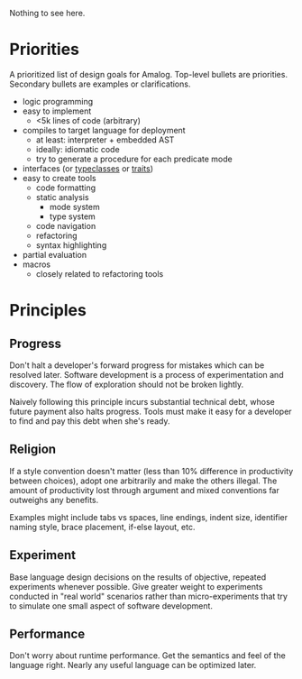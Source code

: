 Nothing to see here.

# Priorities

A prioritized list of design goals for Amalog. Top-level bullets are priorities. Secondary bullets are examples or clarifications.

* logic programming
* easy to implement
    * <5k lines of code (arbitrary)
* compiles to target language for deployment
    * at least: interpreter + embedded AST
    * ideally: idiomatic code
    * try to generate a procedure for each predicate mode
* interfaces (or [typeclasses](http://book.realworldhaskell.org/read/using-typeclasses.html) or [traits](http://scg.unibe.ch/research/traits/))
* easy to create tools
    * code formatting
    * static analysis
        * mode system
        * type system
    * code navigation
    * refactoring
    * syntax highlighting
* partial evaluation
* macros
  * closely related to refactoring tools

# Principles

## Progress

Don't halt a developer's forward progress for mistakes which can be resolved later.  Software development is a process of experimentation and discovery.  The flow of exploration should not be broken lightly.

Naively following this principle incurs substantial technical debt, whose future payment also halts progress.  Tools must make it easy for a developer to find and pay this debt when she's ready.

## Religion

If a style convention doesn't matter (less than 10% difference in productivity between choices), adopt one arbitrarily and make the others illegal.  The amount of productivity lost through argument and mixed conventions far outweighs any benefits.

Examples might include tabs vs spaces, line endings, indent size, identifier naming style, brace placement, if-else layout, etc.

## Experiment

Base language design decisions on the results of objective, repeated experiments whenever possible.  Give greater weight to experiments conducted in "real world" scenarios rather than micro-experiments that try to simulate one small aspect of software development.

## Performance

Don't worry about runtime performance.  Get the semantics and feel of the language right.  Nearly any useful language can be optimized later.
